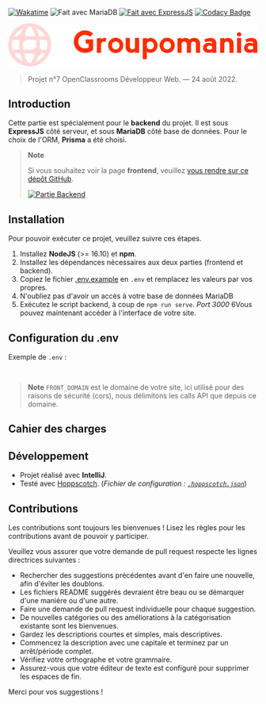 [![Wakatime](https://wakatime.com/badge/github/thomasbnt/DW_P7_Groupomania_backend_OC.svg?style=for-the-badge)](https://wakatime.com/badge/github/thomasbnt/DW_P7_Groupomania_backend_OC)
![Fait avec MariaDB](https://img.shields.io/badge/Fait%20avec%20MariaDB-%2300f.svg?&color=800&style=for-the-badge&logo=mongodb&logoColor=white)
[![Fait avec ExpressJS](https://img.shields.io/badge/Fait%20avec%20Express-%234752C4.svg?&style=for-the-badge&color=white&logo=express&logoColor=black&alt=express)](https://github.com/expressjs/express)
[![Codacy Badge](https://img.shields.io/codacy/grade/760b3a894bef4bf0bb4a72b4598c0455?style=for-the-badge)](https://www.codacy.com/gh/thomasbnt/DW_P7_Groupomania_backend_OC/dashboard)

![Groupomania logo](groupomania.svg)

> Projet n°7 OpenClassrooms Développeur Web. — 24 août 2022.

## Introduction

Cette partie est spécialement pour le **backend** du projet. Il est sous **ExpressJS** côté serveur, et sous **MariaDB** côté base de données.
Pour le choix de l'ORM, **Prisma** a été choisi.

> **Note**
> 
> Si vous souhaitez voir la page **frontend**, veuillez [vous rendre sur ce dépôt GitHub](https://github.com/thomasbnt/DW_P7_Groupomania_frontend_OC).
> 
> [![Partie Backend](https://img.shields.io/badge/Aller%20voir%20la%20partie%20Frontend%20→-informational?style=for-the-badge)](https://github.com/thomasbnt/DW_P7_Groupomania_frontend_OC)


## Installation

Pour pouvoir exécuter ce projet, veuillez suivre ces étapes.

1. Installez **NodeJS** (>= 16.10) et **npm**.
2. Installez les dépendances nécessaires aux deux parties (frontend et backend).
3. Copiez le fichier [.env.example](/.env.example) en `.env` et remplacez les valeurs par vos propres.
4. N'oubliez pas d'avoir un accès à votre base de données MariaDB
5. Exécutez le script backend, à coup de `npm run serve`. _Port 3000_
6Vous pouvez maintenant accéder à l'interface de votre site.

## Configuration du .env
Exemple de `.env` :

```dotenv


```

> **Note**
> `FRONT_DOMAIN` est le domaine de votre site, ici utilisé pour des raisons de sécurité (cors), nous délimitons les calls API que depuis ce domaine.

## Cahier des charges


## Développement

- Projet réalisé avec **IntelliJ**.
- Testé avec [Hoppscotch](https://hoppscotch.io). (_Fichier de configuration : [`.hoppscotch.json`](hoppscotch.json)_)

## Contributions

Les contributions sont toujours les bienvenues ! Lisez les règles pour les contributions avant de pouvoir y participer.

Veuillez vous assurer que votre demande de pull request respecte les lignes directrices suivantes :

- Rechercher des suggestions précédentes avant d'en faire une nouvelle, afin d'éviter les doublons.
- Les fichiers README suggérés devraient être beau ou se démarquer d'une manière ou d'une autre.
- Faire une demande de pull request individuelle pour chaque suggestion.
- De nouvelles catégories ou des améliorations à la catégorisation existante sont les bienvenues.
- Gardez les descriptions courtes et simples, mais descriptives.
- Commencez la description avec une capitale et terminez par un arrêt/période complet.
- Vérifiez votre orthographe et votre grammaire.
- Assurez-vous que votre éditeur de texte est configuré pour supprimer les espaces de fin.

Merci pour vos suggestions !
